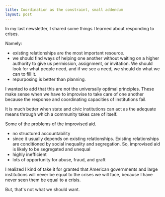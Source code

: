 ```yaml
---
title: Coordination as the constraint, small addendum
layout: post
---
```


In my last newsletter, I shared some things I learned about responding to crises.

Namely:

* existing relationships are the most important resource.
* we should find ways of helping one another without waiting on a higher authority to give us permission, assignment, or invitation. We should look for what people need, and if we see a need, we should do what we can to fill it.
* repurposing is better than planning.

I wanted to add that this are not the universally optimal principles. These make sense when we have to improvise to take care of one another because the response and coordinating capacities of institutions fail.

It is much better when state and civic institutions can act as the adequate means through which a community takes care of itself.

Some of the problems of the improvised aid.

* no structured accountability
* since it usually depends on existing relationships. Existing relationships are conditioned by social inequality and segregation. So, improvised aid is likely to be segregated and unequal
* highly inefficient
* lots of opportunity for abuse, fraud, and graft

I realized I kind of take it for granted that American governments and large institutions will never be equal to the crises we will face, because I have never seen them be equal to a crisis.

But, that's not what we should want.
